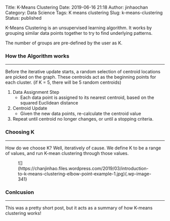 Title: K-Means Clustering
Date: 2019-06-16 21:18
Author: jinhaochan
Category: Data Science
Tags: K means clustering
Slug: k-means-clustering
Status: published

<!-- wp:paragraph -->

K-Means Clustering is an unsupervised learning algorithm. It works by grouping similar data points together to try to find underlying patterns.

<!-- /wp:paragraph -->

<!-- wp:paragraph -->

The number of groups are pre-defined by the user as K.

<!-- /wp:paragraph -->

<!-- wp:heading {"level":3} -->

### How the Algorithm works

<!-- /wp:heading -->

<!-- wp:separator -->

------------------------------------------------------------------------

<!-- /wp:separator -->

</p>
<!-- wp:paragraph -->

Before the iterative update starts, a random selection of centroid locations are picked on the graph. These centroids act as the beginning points for each cluster. (if K = 5, there will be 5 random centroids)

<!-- /wp:paragraph -->

<!-- wp:list {"ordered":true} -->

1.  Data Assignment Step
    -   Each data point is assigned to its nearest centroid, based on the squared Euclidean distance
2.  Centroid Update
    -   Given the new data points, re-calculate the centroid value
3.  Repeat until centroid no longer changes, or until a stopping criteria.

<!-- /wp:list -->

<!-- wp:heading {"level":3} -->

### Choosing K

<!-- /wp:heading -->

<!-- wp:separator -->

------------------------------------------------------------------------

<!-- /wp:separator -->

</p>
<!-- wp:paragraph -->

How do we choose K? Well, iteratively of cause. We define K to be a range of values, and run K-mean clustering through those values.

<!-- /wp:paragraph -->

<!-- wp:image {"id":341} -->

<figure class="wp-block-image">
![](https://chanjinhao.files.wordpress.com/2019/03/introduction-to-k-means-clustering-elbow-point-example-1.jpg){.wp-image-341}

</figure>
<!-- /wp:image -->

<!-- wp:heading {"level":3} -->

### Conlcusion

<!-- /wp:heading -->

<!-- wp:separator -->

------------------------------------------------------------------------

<!-- /wp:separator -->

</p>
<!-- wp:paragraph -->

This was a pretty short post, but it acts as a summary of how K-means clustering works!

<!-- /wp:paragraph -->
